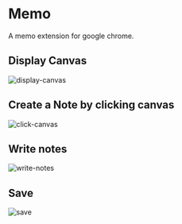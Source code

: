 # Memo
A memo extension for google chrome.

## Display Canvas
![display-canvas](https://github.com/yuya373/memo/wiki/images/enable-canvas.png)
## Create a Note by clicking canvas
![click-canvas](https://github.com/yuya373/memo/wiki/images/click-canvas.png)
## Write notes
![write-notes](https://github.com/yuya373/memo/wiki/images/write-notes.png)
## Save
![save](https://github.com/yuya373/memo/wiki/images/save.png)
